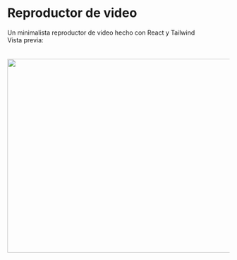 # Reproductor de video

Un minimalista reproductor de video hecho con React y Tailwind \
Vista previa: \
\
\
<img src="https://twitcharchive021.s3.us-west-004.backblazeb2.com/projects/videoplayer.jpg" style="height: 439px; width:780px;"/>
